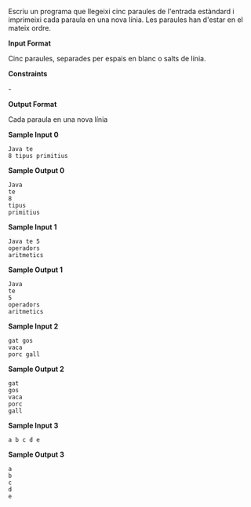Escriu un programa que llegeixi cinc paraules de l'entrada estàndard i
imprimeixi cada paraula en una nova línia. Les paraules han d'estar en
el mateix ordre.

**Input Format**

Cinc paraules, separades per espais en blanc o salts de línia.

**Constraints**

\-

**Output Format**

Cada paraula en una nova línia

**Sample Input 0**

    Java te
    8 tipus primitius

**Sample Output 0**

    Java
    te
    8
    tipus
    primitius

**Sample Input 1**

    Java te 5
    operadors
    aritmetics

**Sample Output 1**

    Java
    te
    5
    operadors
    aritmetics

**Sample Input 2**

    gat gos
    vaca
    porc gall

**Sample Output 2**

    gat
    gos
    vaca
    porc
    gall

**Sample Input 3**

    a b c d e

**Sample Output 3**

    a
    b
    c
    d
    e
